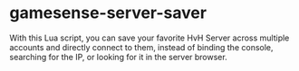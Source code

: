 # gamesense-server-saver
With this Lua script, you can save your favorite HvH Server across multiple accounts and directly connect to them, instead of binding the console, searching for the IP, or looking for it in the server browser.

